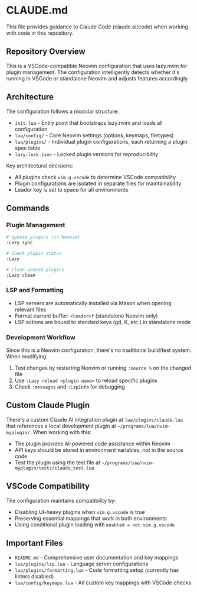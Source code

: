 # CLAUDE.md

This file provides guidance to Claude Code (claude.ai/code) when working with code in this repository.

## Repository Overview

This is a VSCode-compatible Neovim configuration that uses lazy.nvim for plugin management. The configuration intelligently detects whether it's running in VSCode or standalone Neovim and adjusts features accordingly.

## Architecture

The configuration follows a modular structure:
- `init.lua` - Entry point that bootstraps lazy.nvim and loads all configuration
- `lua/config/` - Core Neovim settings (options, keymaps, filetypes)
- `lua/plugins/` - Individual plugin configurations, each returning a plugin spec table
- `lazy-lock.json` - Locked plugin versions for reproducibility

Key architectural decisions:
- All plugins check `vim.g.vscode` to determine VSCode compatibility
- Plugin configurations are isolated in separate files for maintainability
- Leader key is set to space for all environments

## Commands

### Plugin Management
```bash
# Update plugins (in Neovim)
:Lazy sync

# Check plugin status
:Lazy

# Clean unused plugins
:Lazy clean
```

### LSP and Formatting
- LSP servers are automatically installed via Mason when opening relevant files
- Format current buffer: `<leader>f` (standalone Neovim only)
- LSP actions are bound to standard keys (gd, K, etc.) in standalone mode

### Development Workflow
Since this is a Neovim configuration, there's no traditional build/test system. When modifying:
1. Test changes by restarting Neovim or running `:source %` on the changed file
2. Use `:Lazy reload <plugin-name>` to reload specific plugins
3. Check `:messages` and `:LspInfo` for debugging

## Custom Claude Plugin

There's a custom Claude AI integration plugin at `lua/plugins/claude.lua` that references a local development plugin at `~/programs/lua/nvim-myplugin/`. When working with this:
- The plugin provides AI-powered code assistance within Neovim
- API keys should be stored in environment variables, not in the source code
- Test the plugin using the test file at `~/programs/lua/nvim-myplugin/tests/claude_test.lua`

## VSCode Compatibility

The configuration maintains compatibility by:
- Disabling UI-heavy plugins when `vim.g.vscode` is true
- Preserving essential mappings that work in both environments
- Using conditional plugin loading with `enabled = not vim.g.vscode`

## Important Files

- `README.md` - Comprehensive user documentation and key mappings
- `lua/plugins/lsp.lua` - Language server configurations
- `lua/plugins/formatting.lua` - Code formatting setup (currently has linters disabled)
- `lua/config/keymaps.lua` - All custom key mappings with VSCode checks